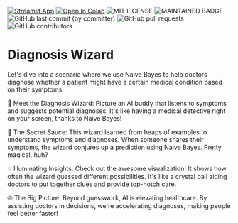 [![Streamlit App](https://static.streamlit.io/badges/streamlit_badge_black_white.svg)](https://share.streamlit.io//app.py)
[![Open In Colab](https://colab.research.google.com/assets/colab-badge.svg)](https://colab.research.google.com/drive/1TnOKW-s2A80-4t0EJdlgpUbv05cdeJjj)
![MIT LICENSE](https://badgen.net//badge/license/MIT/green) ![MAINTAINED BADGE](https://img.shields.io/badge/Maintained%3F-yes-green.svg) 
![GitHub last commit (by committer)](https://img.shields.io/github/last-commit/ArmandoSaboia/banking_marketing)
![GitHub pull requests](https://img.shields.io/github/issues-pr/ArmandoSaboia/banking_marketing)
![GitHub contributors](https://img.shields.io/github/contributors/ArmandoSaboia/banking_marketing)

# Diagnosis Wizard

Let's dive into a scenario where we use Naive Bayes to help doctors diagnose whether a patient might have a certain medical condition based on their symptoms.

🤖 Meet the Diagnosis Wizard: Picture an AI buddy that listens to symptoms and suggests potential diagnoses. It's like having a medical detective right on your screen, thanks to Naive Bayes! 

🧬 The Secret Sauce: This wizard learned from heaps of examples to understand symptoms and diagnoses. When someone shares their symptoms, the wizard conjures up a prediction using Naive Bayes. Pretty magical, huh? 

💡 Illuminating Insights: Check out the awesome visualization! It shows how often the wizard guessed different possibilities. It's like a crystal ball aiding doctors to put together clues and provide top-notch care. 

🌐 The Big Picture: Beyond guesswork, AI is elevating healthcare. By assisting doctors in decisions, we're accelerating diagnoses, making people feel better faster! 


